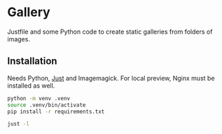 # Gallery

Justfile and some Python code to create static galleries from folders of images.

## Installation

Needs Python, [Just](https://github.com/casey/just) and Imagemagick. For local preview, Nginx must be installed as well.  

```bash
python -m venv .venv
source .venv/bin/activate
pip install -r requirements.txt

just -l
```
